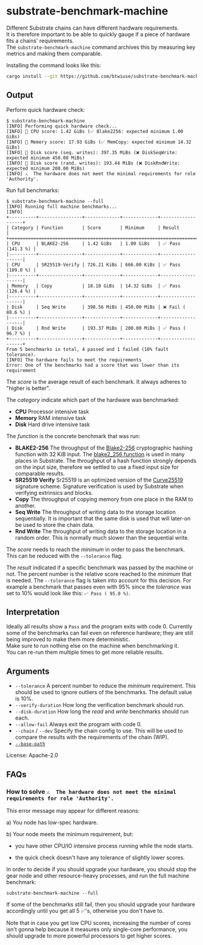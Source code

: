 # substrate-benchmark-machine

Different Substrate chains can have different hardware requirements.\
It is therefore important to be able to quickly gauge if a piece of hardware
fits a chains' requirements.\
The `substrate-benchmark-machine` command archives this by measuring key metrics
and making them comparable.

Installing the command looks like this:

```sh
cargo install --git https://github.com/btwiuse/substrate-benchmark-machine
```

## Output

Perform quick hardware check:

```pre
$ substrate-benchmark-machine
[INFO] Performing quick hardware check...
[INFO] 🏁 CPU score: 1.42 GiBs (✅ Blake2256: expected minimum 1.00 GiBs)
[INFO] 🏁 Memory score: 17.93 GiBs (✅ MemCopy: expected minimum 14.32 GiBs)
[INFO] 🏁 Disk score (seq. writes): 397.35 MiBs (❌ DiskSeqWrite: expected minimum 450.00 MiBs)
[INFO] 🏁 Disk score (rand. writes): 193.44 MiBs (❌ DiskRndWrite: expected minimum 200.00 MiBs)
[INFO] ⚠  The hardware does not meet the minimal requirements for role 'Authority'.
```

Run full benchmarks:

```pre
$ substrate-benchmark-machine --full
[INFO] Running full machine benchmarks...
[INFO]
+----------+----------------+-------------+-------------+-------------------+
| Category | Function       | Score       | Minimum     | Result            |
+===========================================================================+
| CPU      | BLAKE2-256     | 1.42 GiBs   | 1.00 GiBs   | ✅ Pass (141.3 %) |
|----------+----------------+-------------+-------------+-------------------|
| CPU      | SR25519-Verify | 726.21 KiBs | 666.00 KiBs | ✅ Pass (109.0 %) |
|----------+----------------+-------------+-------------+-------------------|
| Memory   | Copy           | 18.10 GiBs  | 14.32 GiBs  | ✅ Pass (126.4 %) |
|----------+----------------+-------------+-------------+-------------------|
| Disk     | Seq Write      | 398.56 MiBs | 450.00 MiBs | ❌ Fail ( 88.6 %) |
|----------+----------------+-------------+-------------+-------------------|
| Disk     | Rnd Write      | 193.37 MiBs | 200.00 MiBs | ✅ Pass ( 96.7 %) |
+----------+----------------+-------------+-------------+-------------------+
From 5 benchmarks in total, 4 passed and 1 failed (10% fault tolerance).
[INFO] The hardware fails to meet the requirements
Error: One of the benchmarks had a score that was lower than its requirement
```

The _score_ is the average result of each benchmark. It always adheres to
"higher is better".

The _category_ indicate which part of the hardware was benchmarked:

- **CPU** Processor intensive task
- **Memory** RAM intensive task
- **Disk** Hard drive intensive task

The _function_ is the concrete benchmark that was run:

- **BLAKE2-256** The throughput of the [Blake2-256] cryptographic hashing
  function with 32 KiB input. The [blake2_256 function] is used in many places
  in Substrate. The throughput of a hash function strongly depends on the input
  size, therefore we settled to use a fixed input size for comparable results.
- **SR25519 Verify** Sr25519 is an optimized version of the [Curve25519]
  signature scheme. Signature verification is used by Substrate when verifying
  extrinsics and blocks.
- **Copy** The throughput of copying memory from one place in the RAM to
  another.
- **Seq Write** The throughput of writing data to the storage location
  sequentially. It is important that the same disk is used that will later-on be
  used to store the chain data.
- **Rnd Write** The throughput of writing data to the storage location in a
  random order. This is normally much slower than the sequential write.

The _score_ needs to reach the _minimum_ in order to pass the benchmark. This
can be reduced with the `--tolerance` flag.

The _result_ indicated if a specific benchmark was passed by the machine or not.
The percent number is the relative score reached to the _minimum_ that is
needed. The `--tolerance` flag is taken into account for this decision. For
example a benchmark that passes even with 95% since the _tolerance_ was set to
10% would look like this: `✅ Pass ( 95.0 %)`.

## Interpretation

Ideally all results show a `Pass` and the program exits with code 0. Currently
some of the benchmarks can fail even on reference hardware; they are still being
improved to make them more deterministic.\
Make sure to run nothing else on the machine when benchmarking it.\
You can re-run them multiple times to get more reliable results.

## Arguments

- `--tolerance` A percent number to reduce the _minimum_ requirement. This
  should be used to ignore outliers of the benchmarks. The default value is 10%.
- `--verify-duration` How long the verification benchmark should run.
- `--disk-duration` How long the _read_ and _write_ benchmarks should run each.
- `--allow-fail` Always exit the program with code 0.
- `--chain` / `--dev` Specify the chain config to use. This will be used to
  compare the results with the requirements of the chain (WIP).
- [`--base-path`]

License: Apache-2.0

## FAQs

### How to solve `⚠  The hardware does not meet the minimal requirements for role 'Authority'.`

This error message may appear for different reasons:

a) You node has low-spec hardware.

b) Your node meets the minimum requirement, but:

- you have other CPU/IO intensive process running while the node starts.

- the quick check doesn't have any tolerance of slightly lower scores.

In order to decide if you should upgrade your hardware, you should stop the gear
node and other resource-heavy processes, and run the full machine benchmark:

```
substrate-benchmark-machine --full
```

If some of the benchmarks still fail, then you should upgrade your hardware
accordingly until you get all 5 ✅'s, otherwise you don't have to.

Note that in case you get low CPU scores, increasing the number of cores isn't
gonna help because it measures only single-core performance, you should upgrade
to more powerful processors to get higher scores.

<!-- LINKS -->

[Blake2-256]: https://www.blake2.net/
[blake2_256 function]: https://crates.parity.io/sp_core/hashing/fn.blake2_256.html
[Curve25519]: https://en.wikipedia.org/wiki/Curve25519
[`--base-path`]: ../shared/README.md#arguments
